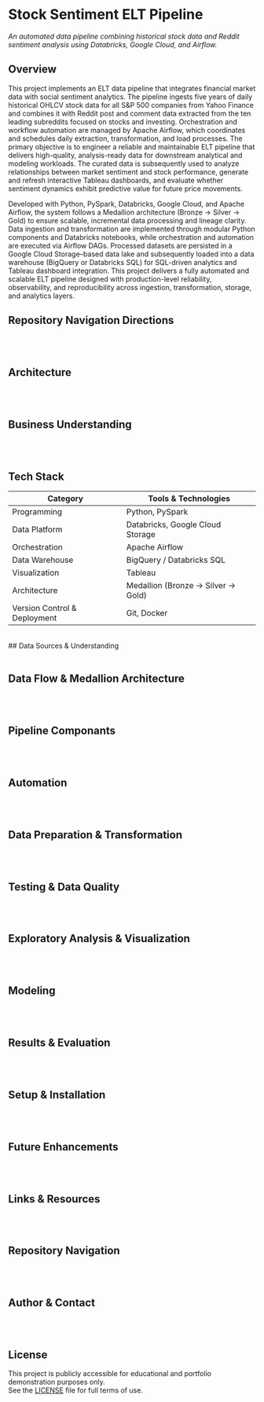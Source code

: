 # Stock Sentiment ELT Pipeline
*An automated data pipeline combining historical stock data and Reddit sentiment analysis using Databricks, Google Cloud, and Airflow.*
<br>

## Overview
This project implements an ELT data pipeline that integrates financial market data with social sentiment analytics. The pipeline ingests five years of daily historical OHLCV stock data for all S&P 500 companies from Yahoo Finance and combines it with Reddit post and comment data extracted from the ten leading subreddits focused on stocks and investing. Orchestration and workflow automation are managed by Apache Airflow, which coordinates and schedules daily extraction, transformation, and load processes. The primary objective is to engineer a reliable and maintainable ELT pipeline that delivers high-quality, analysis-ready data for downstream analytical and modeling workloads. The curated data is subsequently used to analyze relationships between market sentiment and stock performance, generate and refresh interactive Tableau dashboards, and evaluate whether sentiment dynamics exhibit predictive value for future price movements. 

Developed with Python, PySpark, Databricks, Google Cloud, and Apache Airflow, the system follows a Medallion architecture (Bronze &rarr; Silver &rarr; Gold) to ensure scalable, incremental data processing and lineage clarity. Data ingestion and transformation are implemented through modular Python components and Databricks notebooks, while orchestration and automation are executed via Airflow DAGs. Processed datasets are persisted in a Google Cloud Storage–based data lake and subsequently loaded into a data warehouse (BigQuery or Databricks SQL) for SQL-driven analytics and Tableau dashboard integration. This project delivers a fully automated and scalable ELT pipeline designed with production-level reliability, observability, and reproducibility across ingestion, transformation, storage, and analytics layers.
<br>

## Repository Navigation Directions
<br><br>

## Architecture
<br><br>

## Business Understanding
<br><br>

## Tech Stack

| **Category** | **Tools & Technologies** |
|-----------|----------------------|
| Programming | Python, PySpark |
| Data Platform | Databricks, Google Cloud Storage |
| Orchestration | Apache Airflow |
| Data Warehouse | BigQuery / Databricks SQL |
| Visualization | Tableau |
| Architecture | Medallion (Bronze &rarr; Silver &rarr; Gold) |
| Version Control & Deployment | Git, Docker |

<br>
## Data Sources & Understanding
<br><br>

## Data Flow & Medallion Architecture
<br><br>

## Pipeline Componants
<br><br>

## Automation
<br><br>

## Data Preparation & Transformation
<br><br>

## Testing & Data Quality
<br><br>

## Exploratory Analysis & Visualization
<br><br>

## Modeling
<br><br>

## Results & Evaluation
<br><br>

## Setup & Installation
<br><br>

## Future Enhancements
<br><br>

## Links & Resources
<br><br>

## Repository Navigation
<br><br>

## Author & Contact
<br><br>

## License
This project is publicly accessible for educational and portfolio demonstration purposes only.  
See the [LICENSE](LICENSE) file for full terms of use.
<br>